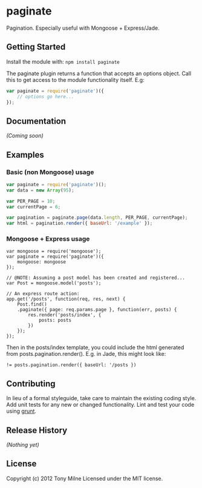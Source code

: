 # paginate

Pagination. Especially useful with Mongoose + Express/Jade.

## Getting Started
Install the module with: `npm install paginate`

The paginate plugin returns a function that accepts an options object.
Call this to get access to the module functionality itself. E.g:

```javascript
var paginate = require('paginate')({
	// options go here...
});
```

## Documentation

_(Coming soon)_

## Examples

### Basic (non Mongoose) usage

```javascript
var paginate = require('paginate')();
var data = new Array(95);

var PER_PAGE = 10;
var currentPage = 6;

var pagination = paginate.page(data.length, PER_PAGE, currentPage);
var html = pagination.render({ baseUrl: '/example' });
```

### Mongoose + Express usage

```
var mongoose = require('mongoose');
var paginate = require('paginate')({
	mongoose: mongoose
});

// @NOTE: Assuming a post model has been created and registered...
var Post = mongoose.model('posts');

// An express route action:
app.get('/posts', function(req, res, next) {
	Post.find()
	.paginate({ page: req.params.page }, function(err, posts) {
		res.render('posts/index', {
			posts: posts
		})
	});
});
```

Then in the posts/index template, you could include the html generated from posts.pagination.render().
E.g. in Jade, this might look like:
```
!= posts.pagination.render({ baseUrl: '/posts })
```

## Contributing
In lieu of a formal styleguide, take care to maintain the existing coding style. Add unit tests for any new or changed functionality. Lint and test your code using [grunt](https://github.com/cowboy/grunt).

## Release History
_(Nothing yet)_

## License
Copyright (c) 2012 Tony Milne
Licensed under the MIT license.
